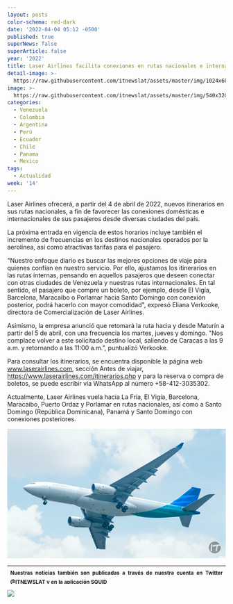 ```yaml
---
layout: posts
color-schema: red-dark
date: '2022-04-04 05:12 -0500'
published: true
superNews: false
superArticle: false
year: '2022'
title: Laser Airlines facilita conexiones en rutas nacionales e internacionales
detail-image: >-
  https://raw.githubusercontent.com/itnewslat/assets/master/img/1024x680/avion-g.jpg
image: >-
  https://raw.githubusercontent.com/itnewslat/assets/master/img/540x320/avion-p.jpg
categories:
  - Venezuela
  - Colombia
  - Argentina
  - Perú
  - Ecuador
  - Chile
  - Panama
  - Mexico
tags:
  - Actualidad
week: '14'
---
```

Laser Airlines ofrecerá, a partir del 4 de abril de 2022, nuevos itinerarios en sus rutas nacionales, a fin de favorecer las conexiones domésticas e internacionales de sus pasajeros desde diversas ciudades del país.

La próxima entrada en vigencia de estos horarios incluye también el incremento de frecuencias en los destinos nacionales operados por la aerolínea, así como atractivas tarifas para el pasajero.

"Nuestro enfoque diario es buscar las mejores opciones de viaje para quienes confían en nuestro servicio. Por ello, ajustamos los itinerarios en las rutas internas, pensando en aquellos pasajeros que deseen conectar con otras ciudades de Venezuela y nuestras rutas internacionales. En tal sentido, el pasajero que compre un boleto, por ejemplo, desde El Vigía, Barcelona, Maracaibo o Porlamar hacia Santo Domingo con conexión posterior, podrá hacerlo con mayor comodidad", expresó Eliana Verkooke, directora de Comercialización de Laser Airlines.

Asimismo, la empresa anunció que retomará la ruta hacia y desde Maturín a partir del 5 de abril, con una frecuencia los martes, jueves y domingo. "Nos complace volver a este solicitado destino local, saliendo de Caracas a las 9 a.m. y retornando a las 11:00 a.m.”, puntualizó Verkooke.

Para consultar los itinerarios, se encuentra disponible la página web www.laserairlines.com, sección Antes de viajar, https://www.laserairlines.com/itinerarios.php y para la reserva o compra de boletos, se puede escribir vía WhatsApp al número +58-412-3035302.

Actualmente, Laser Airlines vuela hacia La Fría, El Vigía, Barcelona, Maracaibo, Puerto Ordaz y Porlamar en rutas nacionales, así como a Santo Domingo (República Dominicana), Panamá y Santo Domingo con conexiones posteriores. 

![](https://raw.githubusercontent.com/itnewslat/assets/master/img/540x320/avion-p.jpg)

<table style="height: 42px;" width="569">
<tbody>
<tr>
<td style="text-align: justify;"><sub><strong>Nuestras noticias también son publicadas a través de nuestra cuenta en Twitter <a href="https://twitter.com/itnewslat?lang=es">@ITNEWSLAT</a> y en la aplicación <a href="https://squidapp.co/en/">SQUID</a></strong></sub></td>
</tr>
</tbody>
</table>

<img src="https://tracker.metricool.com/c3po.jpg?hash=56f88a41e39ab42c063cc51676587a04"/>